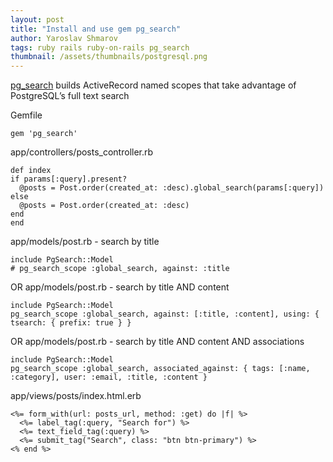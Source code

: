 ```yaml
---
layout: post
title: "Install and use gem pg_search"
author: Yaroslav Shmarov
tags: ruby rails ruby-on-rails pg_search
thumbnail: /assets/thumbnails/postgresql.png
---
```


[pg_search](https://github.com/Casecommons/pg_search) builds ActiveRecord named scopes that take advantage of PostgreSQL’s full text search 

Gemfile
```
gem 'pg_search'
```

app/controllers/posts_controller.rb
```
def index
if params[:query].present?
  @posts = Post.order(created_at: :desc).global_search(params[:query])
else
  @posts = Post.order(created_at: :desc)
end
end
```

app/models/post.rb - search by title
```
include PgSearch::Model
# pg_search_scope :global_search, against: :title
```

OR app/models/post.rb - search by title AND content
```
include PgSearch::Model
pg_search_scope :global_search, against: [:title, :content], using: { tsearch: { prefix: true } }
```

OR app/models/post.rb - search by title AND content AND associations
```
include PgSearch::Model
pg_search_scope :global_search, associated_against: { tags: [:name, :category], user: :email, :title, :content }
```

app/views/posts/index.html.erb
```
<%= form_with(url: posts_url, method: :get) do |f| %>
  <%= label_tag(:query, "Search for") %>
  <%= text_field_tag(:query) %>
  <%= submit_tag("Search", class: "btn btn-primary") %>
<% end %>
```
